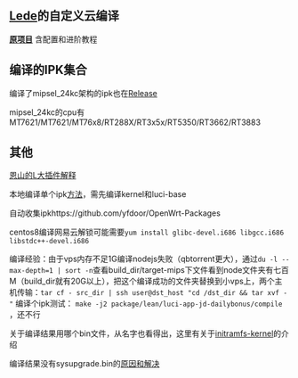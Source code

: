 ## [Lede](https://github.com/coolsnowwolf/lede)的自定义云编译

**[原项目](https://github.com/P3TERX/Actions-OpenWrt)** 含配置和进阶教程


## 编译的IPK集合

编译了mipsel_24kc架构的ipk也在[Release](https://github.com/kivid/myOpenwrt/releases)

mipsel_24kc的cpu有MT7621/MT7621/MT76x8/RT288X/RT3x5x/RT5350/RT3662/RT3883

## 其他

[恩山的L大插件解释](https://www.right.com.cn/forum/thread-344825-1-1.html)

本地编译单个ipk[方法](https://jarviswwong.com/compile-ipk-separately-with-openwrt.html)，需先编译kernel和luci-base

自动收集ipkhttps://github.com/yfdoor/OpenWrt-Packages

centos8编译网易云解锁可能需要`yum install glibc-devel.i686 libgcc.i686 libstdc++-devel.i686`

编译经验：由于vps内存不足1G编译nodejs失败（qbtorrent更大），通过`du -l --max-depth=1 | sort -n`查看build_dir/target-mips下文件看到node文件夹有七百M（build_dir就有20G以上），把这个编译成功的文件夹替换到小vps上，两个主机传输：`tar cf - src_dir | ssh user@dst_host "cd /dst_dir && tar xvf -"` 
编译个ipk测试： ` make -j2 package/lean/luci-app-jd-dailybonus/compile ` ，还不行

关于编译结果用哪个bin文件，从名字也看得出，这里有关于[initramfs-kernel](https://blog.csdn.net/GK_Ph/article/details/85775737)的介绍

编译结果没有sysupgrade.bin的[原因和解决](https://www.right.com.cn/forum/thread-147308-1-1.html)
